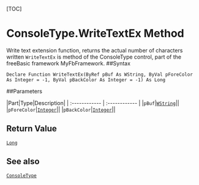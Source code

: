 [TOC]
# ConsoleType.WriteTextEx Method
Write text extension function, returns the actual number of characters written
`WriteTextEx` is method of the ConsoleType control, part of the freeBasic framework MyFbFramework.
##Syntax
```freeBasic
Declare Function WriteTextEx(ByRef pBuf As WString, ByVal pForeColor As Integer = -1, ByVal pBackColor As Integer = -1) As Long
```

##Parameters

|Part|Type|Description|
| :------------ | :------------ |
|`pBuf`|[`WString`]("https://www.freebasic.net/wiki/KeyPgWString")||
|`pForeColor`|[`Integer`]("https://www.freebasic.net/wiki/KeyPgInteger")||
|`pBackColor`|[`Integer`]("https://www.freebasic.net/wiki/KeyPgInteger")||

## Return Value
[`Long`]("https://www.freebasic.net/wiki/KeyPgLong")
## See also
[`ConsoleType`](ConsoleType.md)
